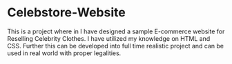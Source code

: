 # Celebstore-Website
This is a project where in I have designed a sample E-commerce website for Reselling Celebrity Clothes. I have utilized my knowledge on HTML and CSS. Further this can be developed into full time realistic project and can be used in real world with proper legalities.
